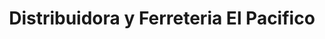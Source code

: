 ---
title: "Distribuidora y Ferreteria El Pacifico"
url: /quetzaltenango/distribuidora-y-ferreteria-el-pacifico/
shop: Eisenwaren
---